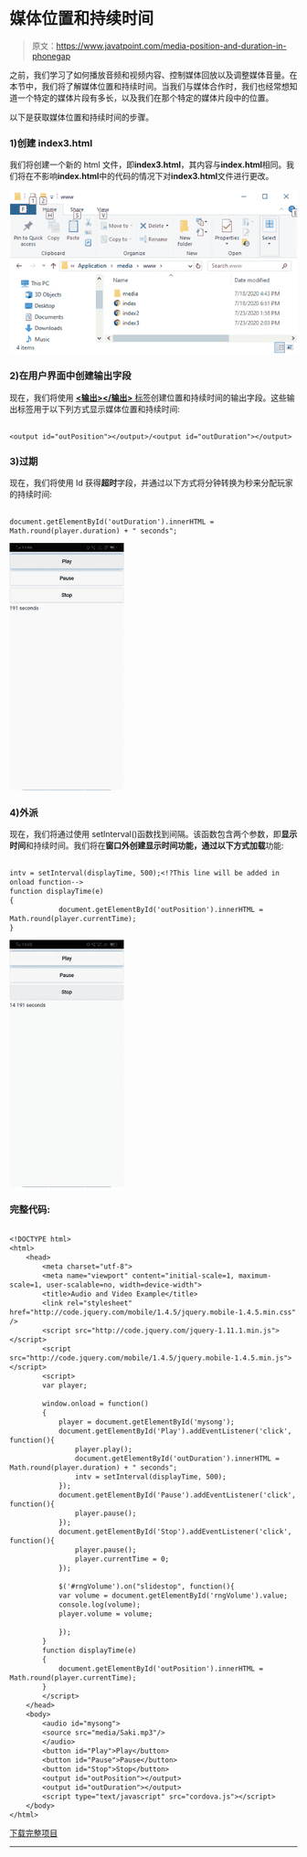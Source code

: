 # 媒体位置和持续时间

> 原文：<https://www.javatpoint.com/media-position-and-duration-in-phonegap>

之前，我们学习了如何播放音频和视频内容、控制媒体回放以及调整媒体音量。在本节中，我们将了解媒体位置和持续时间。当我们与媒体合作时，我们也经常想知道一个特定的媒体片段有多长，以及我们在那个特定的媒体片段中的位置。

以下是获取媒体位置和持续时间的步骤。

### 1)创建 index3.html

我们将创建一个新的 html 文件，即**index3.html**，其内容与**index.html**相同。我们将在不影响**index.html**中的代码的情况下对**index3.html**文件进行更改。

![Media Position and Duration](img/91f95df155df59cd655acb54a0105568.png)

### 2)在用户界面中创建输出字段

现在，我们将使用 [**<输出></输出>** 标签](https://www.javatpoint.com/html-output-tag)创建位置和持续时间的输出字段。这些输出标签用于以下列方式显示媒体位置和持续时间:

```

<output id="outPosition"></output>/<output id="outDuration"></output>

```

### 3)过期

现在，我们将使用 Id 获得**超时**字段，并通过以下方式将分钟转换为秒来分配玩家的持续时间:

```

document.getElementById('outDuration').innerHTML = Math.round(player.duration) + " seconds";

```

![Media Position and Duration](img/ab5ff0848e8d228481340a9607d479ca.png)

### 4)外派

现在，我们将通过使用 setInterval()函数找到间隔。该函数包含两个参数，即**显示时间**和持续时间。我们将在**窗口外创建显示时间功能，通过以下方式加载**功能:

```

intv = setInterval(displayTime, 500);<!?This line will be added in onload function-->
function displayTime(e)
{
            document.getElementById('outPosition').innerHTML = Math.round(player.currentTime);
}

```

![Media Position and Duration](img/4b430b84e62c57f1d2a57dbb86590c57.png)

### 完整代码:

```

<!DOCTYPE html>
<html>
    <head>
        <meta charset="utf-8">
        <meta name="viewport" content="initial-scale=1, maximum-scale=1, user-scalable=no, width=device-width">
        <title>Audio and Video Example</title>
		<link rel="stylesheet" href="http://code.jquery.com/mobile/1.4.5/jquery.mobile-1.4.5.min.css" />
		<script src="http://code.jquery.com/jquery-1.11.1.min.js"></script>
		<script src="http://code.jquery.com/mobile/1.4.5/jquery.mobile-1.4.5.min.js"></script>
		<script>
		var player;

		window.onload = function()
		{
			player = document.getElementById('mysong');
			document.getElementById('Play').addEventListener('click', function(){
				player.play();
				document.getElementById('outDuration').innerHTML = Math.round(player.duration) + " seconds";
				intv = setInterval(displayTime, 500);
			});
			document.getElementById('Pause').addEventListener('click', function(){
				player.pause();
			});
			document.getElementById('Stop').addEventListener('click', function(){
				player.pause();
				player.currentTime = 0;
			});

			$('#rngVolume').on("slidestop", function(){
            var volume = document.getElementById('rngVolume').value;
            console.log(volume);
            player.volume = volume;

            });
		}
		function displayTime(e)
        {
            document.getElementById('outPosition').innerHTML = Math.round(player.currentTime);
        }
		</script>
	</head>
    <body>
		<audio id="mysong">
		<source src="media/Saki.mp3"/>
		</audio>
		<button id="Play">Play</button>
		<button id="Pause">Pause</button>
		<button id="Stop">Stop</button>
		<output id="outPosition"></output>
		<output id="outDuration"></output>
        <script type="text/javascript" src="cordova.js"></script>
    </body>
</html>

```

[下载完整项目](https://static.javatpoint.com/tutorial/phonegap/download/media.zip)

* * *